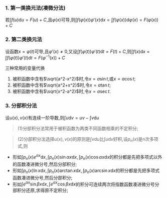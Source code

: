 ### 1. 第一类换元法(凑微分法)

若$\int f(u)\mathrm{d}u=F(u)+C$,且$\varphi(x)$可导,则$\int f(\varphi(x))\varphi'(x)\mathrm{d}x=\int f(\varphi(x))\mathrm{d}\varphi(x)=F(\varphi(x))+C$

### 2. 第二类换元法

设函数$x=\varphi(t)$可导,且$\varphi'(x)\not=0$,又设$\int f(\varphi(t))\varphi'(t)\mathrm{d}t=F(t)+C$,则$\int f(x)\mathrm{d}x=\int f(\varphi(t))\varphi'(t)\mathrm{d}t=F(\varphi^{-1}(x))+C$

三种常用的变量代换

1. 被积函数中含有$\sqrt{a^2-x^2}$时,令$x=a\sin t$,或$x=a\cos t$;
2. 被积函数中含有$\sqrt{a^2+x^2}$时,令$x=a\tan t$;
3. 被积函数中含有$\sqrt{x^2-a^2}$时,令$x=a\sec t$.

### 3. 分部积分法

设$u(x), v(x)$有连续一阶导数,则$\int u\mathrm{d}v=uv-\int v\mathrm{d}u$

> (1)分部积分法常用于被积函数为两类不同函数相乘的不定积分;

> (2)分部积分法选择$u(x),v(x)$的原则是$\int v\mathrm{d}u$比$\int u\mathrm{d}v$好积,设$p_n(x)$是n次多项式,则

- 形如$\int p_n(x)e^{\alpha x}\mathrm{d}x, \int p_n(x)\sin \alpha x\mathrm{d}x, \int p_n(x)\cos \alpha x\mathrm{d}x$的积分都是先把多项式以外的函数凑进微分号,然后分部积分;
- 形如$\int p_n(x)\ln x\mathrm{d}x, \int p_n(x)\arctan x\mathrm{d}x, \int p_n(x)\arcsin x\mathrm{d}x$的积分都是先把多项式函数凑进微分号,然后分部积分;
- 形如$\int e^{\alpha x}\sin \beta x\mathrm{d}x, \int e^{\alpha x}\cos \beta x\mathrm{d}x$的积分可连续两次将指数函数凑进微分号分部积分还原,求得原不定积分;
